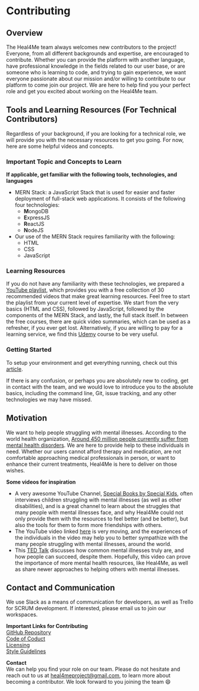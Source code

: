 # Contributing

## Overview
The Heal4Me team always welcomes new contributors to the project! Everyone, from all different backgrounds and expertise, are encouraged to contribute. Whether you can provide the platform with another language, have professional knowledge in the fields related to our user base, or are someone who is learning to code, and trying to gain experience, we want everyone passionate about our mission and/or willing to contribute to our platform to come join our project. We are here to help find you your perfect role and get you excited about working on the Heal4Me team.


## Tools and Learning Resources (For Technical Contributors)
Regardless of your background, if you are looking for a technical role, we will provide you with the necessary resources to get you going. For now, here are some helpful videos and concepts. 

### Important Topic and Concepts to Learn
**If applicable, get familiar with the following tools, technologies, and languages** <br/>
* MERN Stack: a JavaScript Stack that is used for easier and faster deployment of full-stack web applications. It consists of the following four technologies: 
  * **M**ongoDB
  * **E**xpressJS
  * **R**eactJS
  * **N**odeJS
* Our use of the MERN Stack requires familiarity with the following:
  * HTML
  * CSS
  * JavaScript
 
### Learning Resources
If you do not have any familiarity with these technologies, we prepared a [YouTube playlist](https://www.youtube.com/playlist?list=PLPgx4r0FGixm5SZqE6KEPt9n8oLqFi57h), which provides you with a free collection of 30 recommended videos that make great learning resources. Feel free to start the playlist from your current level of expertise. We start from the very basics (HTML and CSS), followed by JavaScript, followed by the components of the MERN Stack, and lastly, the full stack itself. In between the free courses, there are quick video summaries, which can be used as a refresher, if you ever get lost. Alternatively, if you are willing to pay for a learning service, we find this [Udemy](https://www.udemy.com/course/mern-stack-front-to-back/) course to be very useful.

### Getting Started
To setup your environment and get everything running, check out this [article](https://medium.com/codingthesmartway-com-blog/the-mern-stack-tutorial-building-a-react-crud-application-from-start-to-finish-part-2-637f337e5d61).

If there is any confusion, or perhaps you are absolutely new to coding, get in contact with the team, and we would love to introduce you to the absolute basics, including the command line, Git, issue tracking, and any other technologies we may have missed. 


## Motivation
We want to help people struggling with mental illnesses. According to the world health organization, [Around 450 million people currently suffer from mental health disorders](https://www.who.int/whr/2001/media_centre/press_release/en/). We are here to provide help to these individuals in need. Whether our users cannot afford therapy and medication, are not comfortable approaching medical professionals in person, or want to enhance their current treatments, Heal4Me is here to deliver on those wishes.

**Some videos for inspiration** <br/>
* A very awesome YouTube Channel, [Special Books by Special Kids](https://www.youtube.com/channel/UC4E98HDsPXrf5kTKIgrSmtQ/videos), often interviews children struggling with mental illnesses (as well as other disabilities), and is a great channel to learn about the struggles that many people with mental illnesses face, and why Heal4Me could not only provide them with the resources to feel better (and be better), but also the tools for them to form more friendships with others.
* The YouTube video linked [here](https://www.youtube.com/watch?v=CHiqqpSQjV8) is very moving, and the experiences of the individuals in the video may help you to better sympathize with the many people struggling with mental illnesses, around the world.
* This [TED Talk](https://www.youtube.com/watch?v=ieXB-BGxYwg) discusses how common mental illnesses truly are, and how people can succeed, despite them. Hopefully, this video can prove the importance of more mental health resources, like Heal4Me, as well as share newer approaches to helping others with mental illnesses.


## Contact and Communication 
We use Slack as a means of communication for developers, as well as Trello for SCRUM development. If interested, please email us to join our workspaces.

**Important Links for Contributing** <br/>
[GitHub Repository](https://github.com/zacknawrocki/Heal4me) <br/>
[Code of Coduct](https://github.com/zacknawrocki/Heal4me/blob/master/media/CODE_OF_CONDUCT.md) <br/>
[Licensing](https://github.com/zacknawrocki/Heal4me/blob/master/LICENSE) <br/>
[Style Guidelines](https://github.com/zacknawrocki/Heal4me/blob/master/media/STYLE_GUIDELINES.md) <br/>

**Contact** <br/>
We can help you find your role on our team. Please do not hesitate and reach out to us at heal4meproject@gmail.com, to learn more about becoming a contributor. We look forward to you joining the team :smile: 
